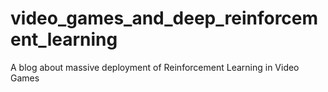 # video_games_and_deep_reinforcement_learning
A blog about massive deployment of Reinforcement Learning in Video Games
